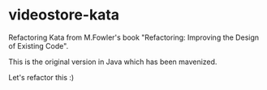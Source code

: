 # videostore-kata
Refactoring Kata from M.Fowler's book "Refactoring: Improving the Design of Existing Code".

This is the original version in Java which has been mavenized.

Let's refactor this :)